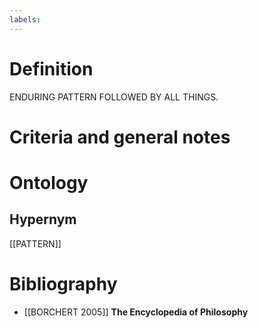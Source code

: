 ```yaml
---
labels: 
---
```


# Definition
ENDURING PATTERN FOLLOWED BY ALL THINGS.
# Criteria and general notes
# Ontology

## Hypernym
[[PATTERN]]
# Bibliography
- [[BORCHERT 2005]]
**The Encyclopedia of Philosophy** 
